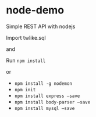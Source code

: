 # node-demo
Simple REST API with nodejs

Import twlike.sql

and

Run `npm install`

or

- `npm install -g nodemon`
- `npm init`
- `npm install express —save`
- `npm install body-parser —save`
- `npm install mysql —save`


